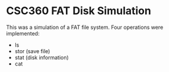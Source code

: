 # CSC360 FAT Disk Simulation
This was a simulation of a FAT file system. Four operations were implemented:
* ls
* stor (save file)
* stat (disk information)
* cat